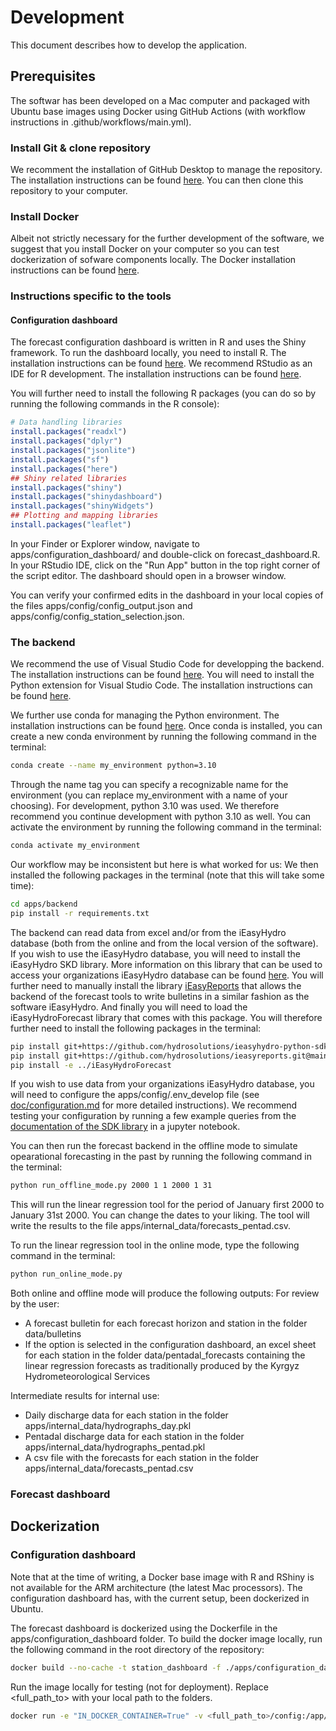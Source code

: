# Development

This document describes how to develop the application.

## Prerequisites
The softwar has been developed on a Mac computer and packaged with Ubuntu base images using Docker using GitHub Actions (with workflow instructions in .github/workflows/main.yml).

### Install Git & clone repository
We recomment the installation of GitHub Desktop to manage the repository. The installation instructions can be found [here](https://desktop.github.com/). You can then clone this repository to your computer.

### Install Docker
Albeit not strictly necessary for the further development of the software, we suggest that you install Docker on your computer so you can test dockerization of sofware components locally. The Docker installation instructions can be found [here](https://docs.docker.com/install/).


### Instructions specific to the tools

#### Configuration dashboard
The forecast configuration dashboard is written in R and uses the Shiny framework. To run the dashboard locally, you need to install R. The installation instructions can be found [here](https://rstudio-education.github.io/hopr/starting.html). We recommend RStudio as an IDE for R development. The installation instructions can be found [here](https://posit.co/download/rstudio-desktop/).

You will further need to install the following R packages (you can do so by running the following commands in the R console):
```R
# Data handling libraries
install.packages("readxl")
install.packages("dplyr")
install.packages("jsonlite")
install.packages("sf")
install.packages("here")
## Shiny related libraries
install.packages("shiny")
install.packages("shinydashboard")
install.packages("shinyWidgets")
## Plotting and mapping libraries
install.packages("leaflet")
```

In your Finder or Explorer window, navigate to apps/configuration_dashboard/ and double-click on forecast_dashboard.R. In your RStudio IDE, click on the "Run App" button in the top right corner of the script editor. The dashboard should open in a browser window.

You can verify your confirmed edits in the dashboard in your local copies of the files apps/config/config_output.json and apps/config/config_station_selection.json.

### The backend
We recommend the use of Visual Studio Code for developping the backend. The installation instructions can be found [here](https://code.visualstudio.com/download). You will need to install the Python extension for Visual Studio Code. The installation instructions can be found [here](https://code.visualstudio.com/docs/languages/python).

We further use conda for managing the Python environment. The installation instructions can be found [here](https://docs.conda.io/projects/conda/en/latest/user-guide/install/). Once conda is installed, you can create a new conda environment by running the following command in the terminal:
```bash
conda create --name my_environment python=3.10
```
Through the name tag you can specify a recognizable name for the environment (you can replace my_environment with a name of your choosing). For development, python 3.10 was used. We therefore recommend you continue development with python 3.10 as well. You can activate the environment by running the following command in the terminal:
```bash
conda activate my_environment
```
Our workflow may be inconsistent but here is what worked for us: We then installed the following packages in the terminal (note that this will take some time):
```bash
cd apps/backend
pip install -r requirements.txt
```
The backend can read data from excel and/or from the iEasyHydro database (both from the online and from the local version of the software). If you wish to use the iEasyHydro database, you will need to install the iEasyHydro SKD library. More information on this library that can be used to access your organizations iEasyHydro database can be found [here](https://github.com/hydrosolutions/ieasyhydro-python-sdk). You will further need to manually install the library [iEasyReports](https://github.com/hydrosolutions/ieasyreports) that allows the backend of the forecast tools to write bulletins in a similar fashion as the software iEasyHydro. And finally you will need to load the iEasyHydroForecast library that comes with this package. You will therefore further need to install the following packages in the terminal:
```bash
pip install git+https://github.com/hydrosolutions/ieasyhydro-python-sdk
pip install git+https://github.com/hydrosolutions/ieasyreports.git@main
pip install -e ../iEasyHydroForecast
```
If you wish to use data from your organizations iEasyHydro database, you will need to configure the apps/config/.env_develop file (see [doc/configuration.md](doc/configuration.md) for more detailed instructions). We recommend testing your configuration by running a few example queries from the [documentation of the SDK library](https://github.com/hydrosolutions/ieasyhydro-python-sdk) in a jupyter notebook.

You can then run the forecast backend in the offline mode to simulate opearational forecasting in the past by running the following command in the terminal:
```bash
python run_offline_mode.py 2000 1 1 2000 1 31
```
This will run the linear regression tool for the period of January first 2000 to January 31st 2000. You can change the dates to your liking. The tool will write the results to the file apps/internal_data/forecasts_pentad.csv.

To run the linear regression tool in the online mode, type the following command in the terminal:
```bash
python run_online_mode.py
```

Both online and offline mode will produce the following outputs:
For review by the user:
- A forecast bulletin for each forecast horizon and station in the folder data/bulletins
- If the option is selected in the configuration dashboard, an excel sheet for each station in the folder data/pentadal_forecasts containing the linear regression forecasts as traditionally produced by the Kyrgyz Hydrometeorological Services

Intermediate results for internal use:
- Daily discharge data for each station in the folder apps/internal_data/hydrographs_day.pkl
- Pentadal discharge data for each station in the folder apps/internal_data/hydrographs_pentad.pkl
- A csv file with the forecasts for each station in the folder apps/internal_data/forecasts_pentad.csv

### Forecast dashboard


## Dockerization

### Configuration dashboard
Note that at the time of writing, a Docker base image with R and RShiny is not available for the ARM architecture (the latest Mac processors). The configuration dashboard has, with the current setup, been dockerized in Ubuntu.

The forecast dashboard is dockerized using the Dockerfile in the apps/configuration_dashboard folder. To build the docker image locally, run the following command in the root directory of the repository:
```bash
docker build --no-cache -t station_dashboard -f ./apps/configuration_dashboard/dockerfile .
```
Run the image locally for testing (not for deployment). Replace <full_path_to> with your local path to the folders.
```bash
docker run -e "IN_DOCKER_CONTAINER=True" -v <full_path_to>/config:/app/apps/config -v <full_path_to>/data:/app/data -p 3647:3647 --name station_dashboard
```






